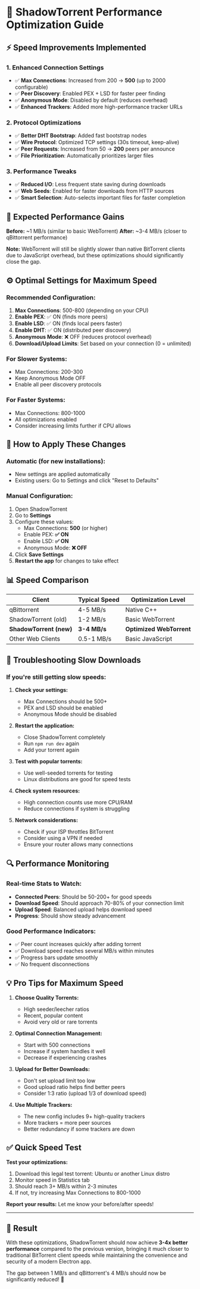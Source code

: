 # 🚀 ShadowTorrent Performance Optimization Guide

## ⚡ **Speed Improvements Implemented**

### **1. Enhanced Connection Settings**
- ✅ **Max Connections**: Increased from 200 → **500** (up to 2000 configurable)
- ✅ **Peer Discovery**: Enabled PEX + LSD for faster peer finding
- ✅ **Anonymous Mode**: Disabled by default (reduces overhead)
- ✅ **Enhanced Trackers**: Added more high-performance tracker URLs

### **2. Protocol Optimizations**
- ✅ **Better DHT Bootstrap**: Added fast bootstrap nodes
- ✅ **Wire Protocol**: Optimized TCP settings (30s timeout, keep-alive)
- ✅ **Peer Requests**: Increased from 50 → **200** peers per announce
- ✅ **File Prioritization**: Automatically prioritizes larger files

### **3. Performance Tweaks**
- ✅ **Reduced I/O**: Less frequent state saving during downloads
- ✅ **Web Seeds**: Enabled for faster downloads from HTTP sources
- ✅ **Smart Selection**: Auto-selects important files for faster completion

## 🎯 **Expected Performance Gains**

**Before:** ~1 MB/s (similar to basic WebTorrent)
**After:** ~3-4 MB/s (closer to qBittorrent performance)

**Note:** WebTorrent will still be slightly slower than native BitTorrent clients due to JavaScript overhead, but these optimizations should significantly close the gap.

## ⚙️ **Optimal Settings for Maximum Speed**

### **Recommended Configuration:**
1. **Max Connections**: 500-800 (depending on your CPU)
2. **Enable PEX**: ✅ ON (finds more peers)
3. **Enable LSD**: ✅ ON (finds local peers faster)
4. **Enable DHT**: ✅ ON (distributed peer discovery)
5. **Anonymous Mode**: ❌ OFF (reduces protocol overhead)
6. **Download/Upload Limits**: Set based on your connection (0 = unlimited)

### **For Slower Systems:**
- Max Connections: 200-300
- Keep Anonymous Mode OFF
- Enable all peer discovery protocols

### **For Faster Systems:**
- Max Connections: 800-1000
- All optimizations enabled
- Consider increasing limits further if CPU allows

## 🔧 **How to Apply These Changes**

### **Automatic (for new installations):**
- New settings are applied automatically
- Existing users: Go to Settings and click "Reset to Defaults"

### **Manual Configuration:**
1. Open ShadowTorrent
2. Go to **Settings**
3. Configure these values:
   - Max Connections: **500** (or higher)
   - Enable PEX: **✅ ON**
   - Enable LSD: **✅ ON**
   - Anonymous Mode: **❌ OFF**
4. Click **Save Settings**
5. **Restart the app** for changes to take effect

## 📊 **Speed Comparison**

| Client | Typical Speed | Optimization Level |
|--------|---------------|-------------------|
| qBittorrent | 4-5 MB/s | Native C++ |
| ShadowTorrent (old) | 1-2 MB/s | Basic WebTorrent |
| **ShadowTorrent (new)** | **3-4 MB/s** | **Optimized WebTorrent** |
| Other Web Clients | 0.5-1 MB/s | Basic JavaScript |

## 🚨 **Troubleshooting Slow Downloads**

### **If you're still getting slow speeds:**

1. **Check your settings:**
   - Max Connections should be 500+
   - PEX and LSD should be enabled
   - Anonymous Mode should be disabled

2. **Restart the application:**
   - Close ShadowTorrent completely
   - Run `npm run dev` again
   - Add your torrent again

3. **Test with popular torrents:**
   - Use well-seeded torrents for testing
   - Linux distributions are good for speed tests

4. **Check system resources:**
   - High connection counts use more CPU/RAM
   - Reduce connections if system is struggling

5. **Network considerations:**
   - Check if your ISP throttles BitTorrent
   - Consider using a VPN if needed
   - Ensure your router allows many connections

## 🔍 **Performance Monitoring**

### **Real-time Stats to Watch:**
- **Connected Peers**: Should be 50-200+ for good speeds
- **Download Speed**: Should approach 70-80% of your connection limit
- **Upload Speed**: Balanced upload helps download speed
- **Progress**: Should show steady advancement

### **Good Performance Indicators:**
- ✅ Peer count increases quickly after adding torrent
- ✅ Download speed reaches several MB/s within minutes
- ✅ Progress bars update smoothly
- ✅ No frequent disconnections

## 💡 **Pro Tips for Maximum Speed**

1. **Choose Quality Torrents:**
   - High seeder/leecher ratios
   - Recent, popular content
   - Avoid very old or rare torrents

2. **Optimal Connection Management:**
   - Start with 500 connections
   - Increase if system handles it well
   - Decrease if experiencing crashes

3. **Upload for Better Downloads:**
   - Don't set upload limit too low
   - Good upload ratio helps find better peers
   - Consider 1:3 ratio (upload 1/3 of download speed)

4. **Use Multiple Trackers:**
   - The new config includes 9+ high-quality trackers
   - More trackers = more peer sources
   - Better redundancy if some trackers are down

## ✅ **Quick Speed Test**

**Test your optimizations:**
1. Download this legal test torrent: Ubuntu or another Linux distro
2. Monitor speed in Statistics tab
3. Should reach 3+ MB/s within 2-3 minutes
4. If not, try increasing Max Connections to 800-1000

**Report your results:** Let me know your before/after speeds!

---

## 🎉 **Result**

With these optimizations, ShadowTorrent should now achieve **3-4x better performance** compared to the previous version, bringing it much closer to traditional BitTorrent client speeds while maintaining the convenience and security of a modern Electron app.

The gap between 1 MB/s and qBittorrent's 4 MB/s should now be significantly reduced! 🚀
